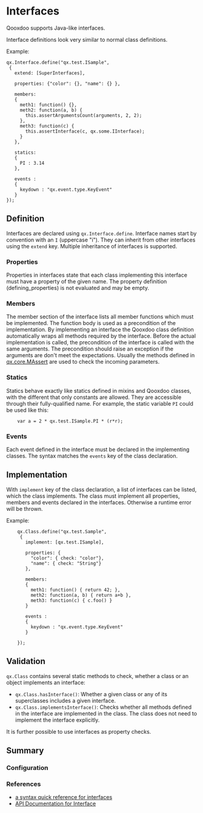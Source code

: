 # Interfaces

Qooxdoo supports Java-like interfaces.

Interface definitions look very similar to normal class definitions.

Example:

```
qx.Interface.define("qx.test.ISample",
 {
   extend: [SuperInterfaces],

   properties: {"color": {}, "name": {} },

   members:
   {
     meth1: function() {},
     meth2: function(a, b) {
       this.assertArgumentsCount(arguments, 2, 2);
     },
     meth3: function(c) {
       this.assertInterface(c, qx.some.IInterface);
     }
   },

   statics:
   {
     PI : 3.14
   },

   events :
   {
     keydown : "qx.event.type.KeyEvent"
   }
});
```

## Definition

Interfaces are declared using `qx.Interface.define`. Interface names start by
convention with an `I` (uppercase "i"). They can inherit from other interfaces
using the `extend` key. Multiple inheritance of interfaces is supported.

### Properties

Properties in interfaces state that each class implementing this interface must
have a property of the given name. The property definition (defining_properties)
is not evaluated and may be empty.

### Members

The member section of the interface lists all member functions which must be
implemented. The function body is used as a precondition of the implementation.
By implementing an interface the Qooxdoo class definition automatically wraps
all methods required by the interface. Before the actual implementation is
called, the precondition of the interface is called with the same arguments. The
precondition should raise an exception if the arguments are don't meet the
expectations. Usually the methods defined in
[qx.core.MAssert](apps://apiviewer/#qx.core.MAssert) are used to check the
incoming parameters.

### Statics

Statics behave exactly like statics defined in mixins and Qooxdoo classes, with
the different that only constants are allowed. They are accessible through their
fully-qualified name. For example, the static variable `PI` could be used like
this:

```
    var a = 2 * qx.test.ISample.PI * (r*r);
```

### Events

Each event defined in the interface must be declared in the implementing
classes. The syntax matches the `events` key of the class declaration.

## Implementation

With `implement` key of the class declaration, a list of interfaces can be
listed, which the class implements. The class must implement all properties,
members and events declared in the interfaces. Otherwise a runtime error will be
thrown.

Example:

```
    qx.Class.define("qx.test.Sample",
     {
       implement: [qx.test.ISample],

       properties: {
         "color": { check: "color"},
         "name": { check: "String"}
       },

       members:
       {
         meth1: function() { return 42; },
         meth2: function(a, b) { return a+b },
         meth3: function(c) { c.foo() }
       }

       events :
       {
         keydown : "qx.event.type.KeyEvent"
       }

    });
```

## Validation

`qx.Class` contains several static methods to check, whether a class or an
object implements an interface:

- `qx.Class.hasInterface()`: Whether a given class or any of its superclasses
  includes a given interface.
- `qx.Class.implementsInterface()`: Checks whether all methods defined in the
  interface are implemented in the class. The class does not need to implement
  the interface explicitly.

It is further possible to use interfaces as property checks.

## Summary

### Configuration

### References

- [a syntax quick reference for interfaces](interface_quickref.md)
- [API Documentation for Interface](apps://apiviewer/#qx.Interface)
